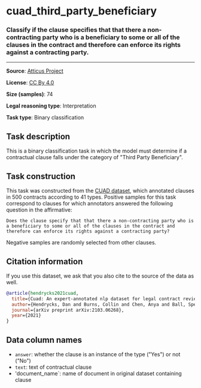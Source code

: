 # cuad_third_party_beneficiary

### Classify if the clause specifies that that there a non-contracting party who is a beneficiary to some or all of the clauses in the contract and therefore can enforce its rights against a contracting party.
---



**Source**: [Atticus Project](https://www.atticusprojectai.org/cuad>)

**License**: [CC By 4.0](https://creativecommons.org/licenses/by/4.0/)

**Size (samples)**: 74

**Legal reasoning type**: Interpretation

**Task type**: Binary classification

## Task description

This is a binary classification task in which the model must determine if a contractual clause falls under the category of "Third Party Beneficiary".

## Task construction

This task was constructed from the [CUAD dataset](https://www.atticusprojectai.org/cuad), which annotated clauses in 500 contracts according to 41 types. Positive samples for this task correspond to clauses for which annotators answered the following question in the affirmative:

```text
Does the clause specify that that there a non-contracting party who is a beneficiary to some or all of the clauses in the contract and therefore can enforce its rights against a contracting party?
```

Negative samples are randomly selected from other clauses.

## Citation information
If you use this dataset, we ask that you also cite to the source of the data as well.

```bib
@article{hendrycks2021cuad,
  title={Cuad: An expert-annotated nlp dataset for legal contract review},
  author={Hendrycks, Dan and Burns, Collin and Chen, Anya and Ball, Spencer},
  journal={arXiv preprint arXiv:2103.06268},
  year={2021}
}
```

## Data column names

- `answer`: whether the clause is an instance of the type ("Yes") or not ("No")
- `text`: text of contractual clause
- 'document_name`: name of document in original dataset containing clause